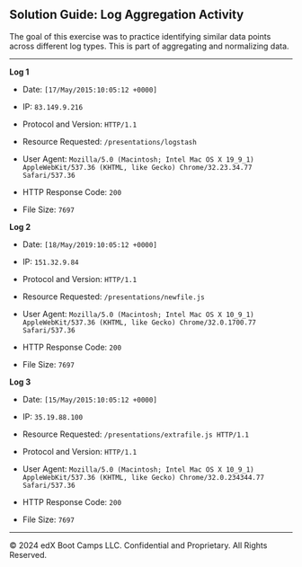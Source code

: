 ## Solution Guide: Log Aggregation Activity

The goal of this exercise was to practice identifying similar data points across different log types. This is part of aggregating and normalizing data.

---

**Log 1**

   - Date: `[17/May/2015:10:05:12 +0000]`

   - IP: `83.149.9.216`
   
   - Protocol and Version: `HTTP/1.1`
   
   - Resource Requested: `/presentations/logstash `
   
   - User Agent: `Mozilla/5.0 (Macintosh; Intel Mac OS X 19_9_1) AppleWebKit/537.36 (KHTML, like Gecko) Chrome/32.23.34.77 Safari/537.36`
   
   - HTTP Response Code: `200`
   
   - File Size: `7697`
   
**Log 2**

   - Date: `[18/May/2019:10:05:12 +0000]`
   
   - IP: `151.32.9.84`
   
   - Protocol and Version: `HTTP/1.1`
   
   - Resource Requested: `/presentations/newfile.js`
   
   - User Agent: `Mozilla/5.0 (Macintosh; Intel Mac OS X 10_9_1) AppleWebKit/537.36 (KHTML, like Gecko) Chrome/32.0.1700.77 Safari/537.36`
   
   - HTTP Response Code: `200`
   
   - File Size: `7697`
   
**Log 3**

   - Date: `[15/May/2015:10:05:12 +0000]`
   
   - IP: `35.19.88.100`
   
   - Resource Requested: `/presentations/extrafile.js HTTP/1.1`
   
   - Protocol and Version: `HTTP/1.1`
   
   - User Agent: `Mozilla/5.0 (Macintosh; Intel Mac OS X 10_9_1) AppleWebKit/537.36 (KHTML, like Gecko) Chrome/32.0.234344.77 Safari/537.36`
   
   - HTTP Response Code: `200`
   
   - File Size: `7697`

---

© 2024 edX Boot Camps LLC. Confidential and Proprietary. All Rights Reserved.  
